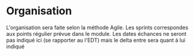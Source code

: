 # Organisation 

L'organisation sera faite selon la méthode Agile. Les sprints correspondes aux points régulier prévue dans le module.
Les dates échances ne seront pas indiqué ici (se rapporter au l'EDT) mais le delta entre sera quant à lui indiqué